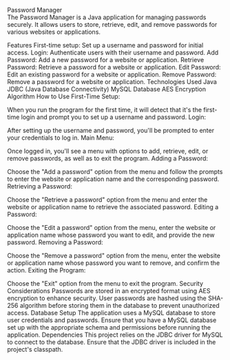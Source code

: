 Password Manager<br>
The Password Manager is a Java application for managing passwords securely. It allows users to store, retrieve, edit, and remove passwords for various websites or applications.

Features
First-time setup: Set up a username and password for initial access.
Login: Authenticate users with their username and password.
Add Password: Add a new password for a website or application.
Retrieve Password: Retrieve a password for a website or application.
Edit Password: Edit an existing password for a website or application.
Remove Password: Remove a password for a website or application.
Technologies Used
Java
JDBC (Java Database Connectivity)
MySQL Database
AES Encryption Algorithm
How to Use
First-Time Setup:

When you run the program for the first time, it will detect that it's the first-time login and prompt you to set up a username and password.
Login:

After setting up the username and password, you'll be prompted to enter your credentials to log in.
Main Menu:

Once logged in, you'll see a menu with options to add, retrieve, edit, or remove passwords, as well as to exit the program.
Adding a Password:

Choose the "Add a password" option from the menu and follow the prompts to enter the website or application name and the corresponding password.
Retrieving a Password:

Choose the "Retrieve a password" option from the menu and enter the website or application name to retrieve the associated password.
Editing a Password:

Choose the "Edit a password" option from the menu, enter the website or application name whose password you want to edit, and provide the new password.
Removing a Password:

Choose the "Remove a password" option from the menu, enter the website or application name whose password you want to remove, and confirm the action.
Exiting the Program:

Choose the "Exit" option from the menu to exit the program.
Security Considerations
Passwords are stored in an encrypted format using AES encryption to enhance security.
User passwords are hashed using the SHA-256 algorithm before storing them in the database to prevent unauthorized access.
Database Setup
The application uses a MySQL database to store user credentials and passwords.
Ensure that you have a MySQL database set up with the appropriate schema and permissions before running the application.
Dependencies
This project relies on the JDBC driver for MySQL to connect to the database. Ensure that the JDBC driver is included in the project's classpath.
